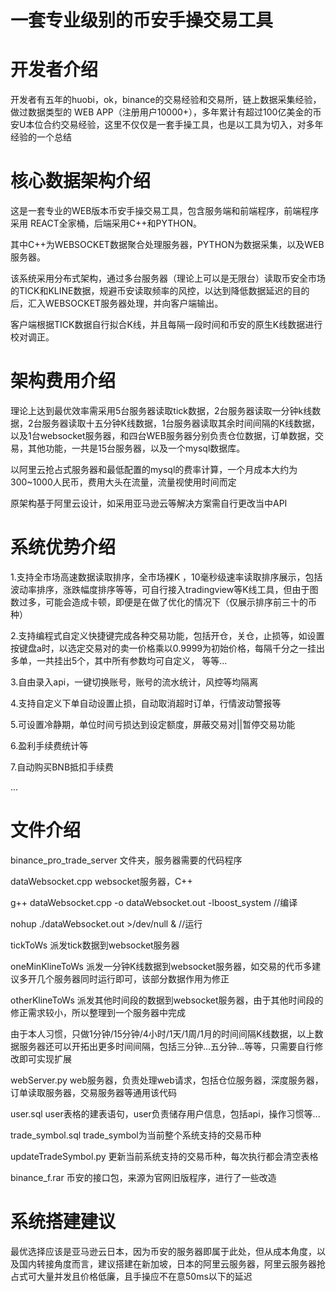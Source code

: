 # 一套专业级别的币安手操交易工具



# 开发者介绍

开发者有五年的huobi，ok，binance的交易经验和交易所，链上数据采集经验，做过数据类型的 WEB APP（注册用户10000+），多年累计有超过100亿美金的币安U本位合约交易经验，这里不仅仅是一套手操工具，也是以工具为切入，对多年经验的一个总结

# 核心数据架构介绍

这是一套专业的WEB版本币安手操交易工具，包含服务端和前端程序，前端程序采用 REACT全家桶，后端采用C++和PYTHON。


其中C++为WEBSOCKET数据聚合处理服务器，PYTHON为数据采集，以及WEB服务器。


该系统采用分布式架构，通过多台服务器（理论上可以是无限台）读取币安全市场的TICK和KLINE数据，规避币安读取频率的风控，以达到降低数据延迟的目的后，汇入WEBSOCKET服务器处理，并向客户端输出。


客户端根据TICK数据自行拟合K线，并且每隔一段时间和币安的原生K线数据进行校对调正。


# 架构费用介绍

理论上达到最优效率需采用5台服务器读取tick数据，2台服务器读取一分钟k线数据，2台服务器读取十五分钟K线数据，1台服务器读取其余时间间隔的K线数据，以及1台websocket服务器，和四台WEB服务器分别负责仓位数据，订单数据，交易，其他功能，一共是15台服务器，以及一个mysql数据库。


以阿里云抢占式服务器和最低配置的mysql的费率计算，一个月成本大约为300~1000人民币，费用大头在流量，流量视使用时间而定


原架构基于阿里云设计，如采用亚马逊云等解决方案需自行更改当中API



# 系统优势介绍

1.支持全市场高速数据读取排序，全市场裸K ，10毫秒级速率读取排序展示，包括波动率排序，涨跌幅度排序等等，可自行接入tradingview等K线工具，但由于图数过多，可能会造成卡顿，即便是在做了优化的情况下（仅展示排序前三十的币种）


2.支持编程式自定义快捷键完成各种交易功能，包括开仓，关仓，止损等，如设置按键盘a时，以选定交易对的卖一价格乘以0.9999为初始价格，每隔千分之一挂出多单，一共挂出5个，其中所有参数均可自定义， 等等...


3.自由录入api，一键切换账号，账号的流水统计，风控等均隔离


4.支持自定义下单自动设置止损，自动取消超时订单，行情波动警报等


5.可设置冷静期，单位时间亏损达到设定额度，屏蔽交易对||暂停交易功能


6.盈利手续费统计等


7.自动购买BNB抵扣手续费


...

# 文件介绍

binance_pro_trade_server 文件夹，服务器需要的代码程序

dataWebsocket.cpp websocket服务器，C++

g++ dataWebsocket.cpp -o dataWebsocket.out -lboost_system //编译

nohup ./dataWebsocket.out >/dev/null & //运行

tickToWs 派发tick数据到websocket服务器

oneMinKlineToWs 派发一分钟K线数据到websocket服务器，如交易的代币多建议多开几个服务器同时运行即可，该部分数据作用为修正

otherKlineToWs 派发其他时间段的数据到websocket服务器，由于其他时间段的修正需求较小，所以整理到一个服务器中完成

由于本人习惯，只做1分钟/15分钟/4小时/1天/1周/1月的时间间隔K线数据，以上数据服务器还可以开拓出更多时间间隔，包括三分钟...五分钟...等等，只需要自行修改即可实现扩展

webServer.py web服务器，负责处理web请求，包括仓位服务器，深度服务器，订单读取服务器，交易服务器等通用该代码

user.sql user表格的建表语句，user负责储存用户信息，包括api，操作习惯等...

trade_symbol.sql trade_symbol为当前整个系统支持的交易币种

updateTradeSymbol.py 更新当前系统支持的交易币种，每次执行都会清空表格

binance_f.rar 币安的接口包，来源为官网旧版程序，进行了一些改造

# 系统搭建建议

最优选择应该是亚马逊云日本，因为币安的服务器即属于此处，但从成本角度，以及国内转接角度而言，建议搭建在新加坡，日本的阿里云服务器，阿里云服务器抢占式可大量并发且价格低廉，且手操应不在意50ms以下的延迟
